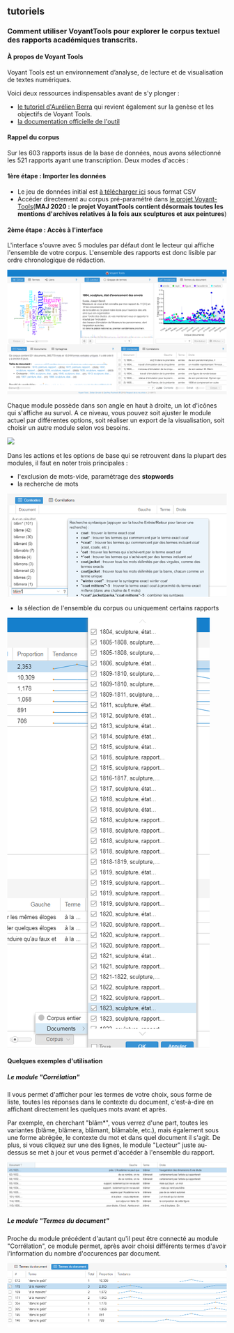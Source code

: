 ## tutoriels
### Comment utiliser VoyantTools pour explorer le corpus textuel des rapports académiques transcrits.

#### À propos de Voyant Tools
Voyant Tools est un environnement d’analyse, de lecture et de visualisation de textes numériques.

Voici deux ressources indispensables avant de s'y plonger :
* [le tutoriel d'Aurélien Berra](https://github.com/aurelberra/voyant_tools/blob/master/tutorial/voyant_tools_intro_fr.md) qui revient également sur la genèse et les objectifs de Voyant Tools.
* [la documentation officielle de l'outil](http://voyant.tools.huma-num.fr/docs/#!/guide/start)

#### Rappel du corpus

Sur les 603 rapports issus de la base de données, nous avons sélectionné les 521 rapports ayant une transcription.
Deux modes d'accès :

#### 1ère étape : Importer les données

* Le jeu de données initial est [à télécharger ici](../datasets/Export_EnvoisdeRome_Rapports_Brut_20190325.csv) sous format CSV
* Accéder directement au corpus pré-paramétré dans [le projet Voyant-Tools](https://voyant-tools.org/?corpus=44e4d709350ebf4a952700ef110e3009)(**MAJ 2020 : le projet VoyantTools contient désormais toutes les mentions d'archives relatives à la fois aux sculptures et aux peintures**)



#### 2ème étape : Accès à l'interface

L'interface s'ouvre avec 5 modules par défaut dont le lecteur qui affiche l'ensemble de votre corpus. L'ensemble des rapports est donc lisible par ordre chronologique de rédaction.

![](../images/voyanttools_02.png)

Chaque module possède dans son angle en haut à droite, un lot d'icônes qui s'affiche au survol. A ce niveau, vous pouvez soit ajuster le module actuel par différentes options, soit réaliser un export de la visualisation, soit choisir un autre module selon vos besoins.

![](../images/voyanttools_etape1.gif)

Dans les actions et les options de base qui se retrouvent dans la plupart des modules, il faut en noter trois principales :

* l'exclusion de mots-vide, paramétrage des **stopwords**
* la recherche de mots

![](../images/voyanttools_4.png)

* la sélection de l'ensemble du corpus ou uniquement certains rapports

![](../images/VoyantTools_7.png)


#### Quelques exemples d'utilisation

##### Le module "Corrélation"

Il vous permet d'afficher pour les termes de votre choix, sous forme de liste, toutes les réponses dans le contexte du document, c'est-à-dire en affichant directement les quelques mots avant et après. 

Par exemple, en cherchant "blâm*", vous verrez d'une part, toutes les variantes (blâme, blâmera, blâmant, blâmable, etc.), mais également sous une forme abrégée, le contexte du mot et dans quel document il s'agit. De plus, si vous cliquez sur une des lignes, le module "Lecteur" juste au-dessus se met à jour et vous permet d'accéder à l'ensemble du rapport.

 ![](../images//voyanttools_5.png)

##### Le module "Termes du document"

Proche du module précédent d'autant qu'il peut être connecté au module "Corrélation", ce module permet, après avoir choisi différents termes d'avoir l'information du nombre d'occurences par document.

 ![](../images/VoyantTools_6.png)
